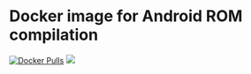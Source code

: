 # Docker image for Android ROM compilation

[![Docker Pulls](https://img.shields.io/docker/pulls/jereksel/android-rom-compilation.svg?maxAge=2592000)](https://hub.docker.com/r/jereksel/android-rom-compilation/) 
[![](https://images.microbadger.com/badges/image/jereksel/android-rom-compilation.svg)](https://microbadger.com/images/jereksel/android-rom-compilation "Get your own image badge on microbadger.com")
